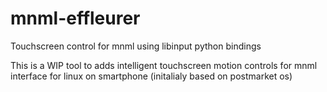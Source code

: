 # mnml-effleurer
Touchscreen control for mnml using libinput python bindings

This is a WIP tool to adds intelligent touchscreen motion controls for mnml interface for linux on smartphone (initalialy based on postmarket os)
